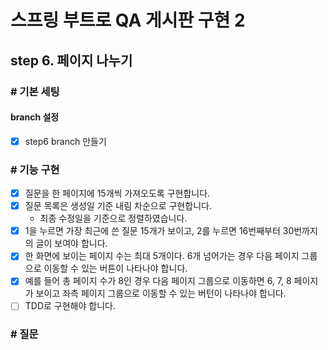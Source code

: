 # 스프링 부트로 QA 게시판 구현 2
## step 6. 페이지 나누기

### # 기본 세팅
#### branch 설정

- [x] step6 branch 만들기

### # 기능 구현

- [x] 질문을 한 페이지에 15개씩 가져오도록 구현합니다.
- [x] 질문 목록은 생성일 기준 내림 차순으로 구현합니다.
    - 최종 수정일을 기준으로 정렬하였습니다.
- [x] 1을 누르면 가장 최근에 쓴 질문 15개가 보이고, 2를 누르면 16번째부터 30번까지의 글이 보여야 합니다.
- [x] 한 화면에 보이는 페이지 수는 최대 5개이다. 6개 넘어가는 경우 다음 페이지 그룹으로 이동할 수 있는 버튼이 나타나야 합니다.
- [x] 예를 들어 총 페이지 수가 8인 경우 다음 페이지 그룹으로 이동하면 6, 7, 8 페이지가 보이고 좌측 페이지 그룹으로 이동할 수 있는 버턴이 나타나야 합니다.
- [ ] TDD로 구현해야 합니다.

### # 질문
 
